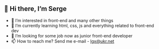## 👋 Hi there, I’m Serge
- 💞️ I’m interested in front-end and many other things
- 🌱 I’m currently learning html, css, js and everything related to front-end dev
- 👀 I’m looking for some job now as junior front-end developer
- 📫 How to reach me? Send me e-mail - lgx@ukr.net

<!---
sergegithub22/sergegithub22 is a ✨ special ✨ repository because its `README.md` (this file) appears on your GitHub profile.
You can click the Preview link to take a look at your changes.
--->

